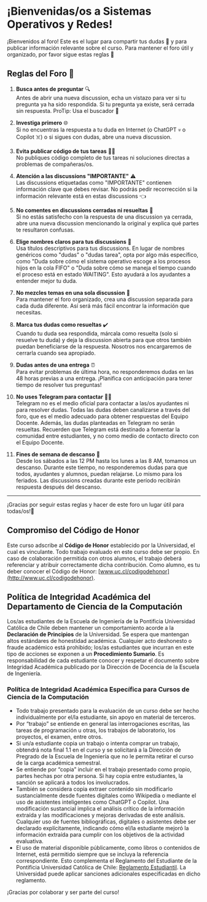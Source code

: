 # ¡Bienvenidas/os a Sistemas Operativos y Redes! 
¡Bienvenidos al foro! Este es el lugar para compartir tus dudas 🤔 y para publicar información relevante sobre el curso. Para mantener el foro útil y organizado, por favor sigue estas reglas 🥰

## Reglas del Foro 📏
1. **Busca antes de preguntar** 🔍  
   Antes de abrir una nueva discussion, echa un vistazo para ver si tu pregunta ya ha sido respondida. Si tu pregunta ya existe, será cerrada sin respuesta. ProTip: Usa el buscador 👀

2. **Investiga primero** 🌐  
   Si no encuentras la respuesta a tu duda en Internet (o ChatGPT 💀 o Copilot ☠️) o si sigues con dudas, abre una nueva discussion.

3. **Evita publicar código de tus tareas** 🙅‍♂️  
   No publiques código completo de tus tareas ni soluciones directas a problemas de compañeras/os.

4. **Atención a las discussions "IMPORTANTE"** ⚠️  
   Las discussions etiquetadas como "IMPORTANTE" contienen información clave que debes revisar. No podrás pedir recorrección si la información relevante está en estas discussions 👈

5. **No comentes en discussions cerradas ni resueltas** 🚫  
   Si no estás satisfecho con la respuesta de una discussion ya cerrada, abre una nueva discussion mencionando la original y explica qué partes te resultaron confusas.

6. **Elige nombres claros para tus discussions** 📝  
   Usa títulos descriptivos para tus discussions. En lugar de nombres genéricos como "dudas" o "dudas tarea", opta por algo más específico, como "Duda sobre cómo el sistema operativo escoge a los procesos hijos en la cola FIFO" o "Duda sobre cómo se maneja el tiempo cuando el proceso está en estado WAITING". Esto ayudará a los ayudantes a entender mejor tu duda.

7. **No mezcles temas en una sola discussion** 😬  
   Para mantener el foro organizado, crea una discussion separada para cada duda diferente. Así será más fácil encontrar la información que necesitas.

8. **Marca tus dudas como resueltas** ✔️  
   Cuando tu duda sea respondida, márcala como resuelta (solo si resuelve tu duda) y deja la discussion abierta para que otros también puedan beneficiarse de la respuesta. Nosotros nos encargaremos de cerrarla cuando sea apropiado.

9. **Dudas antes de una entrega** ⏰  
   Para evitar problemas de última hora, no responderemos dudas en las 48 horas previas a una entrega. ¡Planifica con anticipación para tener tiempo de resolver tus preguntas!

10. **No uses Telegram para contactar** 🚫📱  
    Telegram no es el medio oficial para contactar a las/os ayudantes ni para resolver dudas. Todas las dudas deben canalizarse a través del foro, que es el medio adecuado para obtener respuestas del Equipo Docente. Además, las dudas planteadas en Telegram no serán resueltas. Recuerden que Telegram está destinado a fomentar la comunidad entre estudiantes, y no como medio de contacto directo con el Equipo Docente.

11. **Fines de semana de descanso** 🌟  
    Desde los sábados a las 12 PM hasta los lunes a las 8 AM, tomamos un descanso. Durante este tiempo, no responderemos dudas para que todos, ayudantes y alumnos, puedan relajarse. Lo mismo para los feriados. Las discussions creadas durante este período recibirán respuesta después del descanso.

---

¡Gracias por seguir estas reglas y hacer de este foro un lugar útil para todas/os!🚀

## Compromiso del Código de Honor

Este curso adscribe al **Código de Honor** establecido por la Universidad, el cual es vinculante. Todo trabajo evaluado en este curso debe ser propio. En caso de colaboración permitida con otros alumnos, el trabajo deberá referenciar y atribuir correctamente dicha contribución. Como alumno, es tu deber conocer el Código de Honor: [www.uc.cl/codigodehonor](http://www.uc.cl/codigodehonor).

## Política de Integridad Académica del Departamento de Ciencia de la Computación

Los/as estudiantes de la Escuela de Ingeniería de la Pontificia Universidad Católica de Chile deben mantener un comportamiento acorde a la **Declaración de Principios** de la Universidad. Se espera que mantengan altos estándares de honestidad académica. Cualquier acto deshonesto o fraude académico está prohibido; los/as estudiantes que incurran en este tipo de acciones se exponen a un **Procedimiento Sumario**. Es responsabilidad de cada estudiante conocer y respetar el documento sobre Integridad Académica publicado por la Dirección de Docencia de la Escuela de Ingeniería.

### Política de Integridad Académica Específica para Cursos de Ciencia de la Computación

- Todo trabajo presentado para la evaluación de un curso debe ser hecho individualmente por el/la estudiante, sin apoyo en material de terceros.
- Por “trabajo” se entiende en general las interrogaciones escritas, las tareas de programación u otras, los trabajos de laboratorio, los proyectos, el examen, entre otros.
- Si un/a estudiante copia un trabajo o intenta comprar un trabajo, obtendrá nota final 1.1 en el curso y se solicitará a la Dirección de Pregrado de la Escuela de Ingeniería que no le permita retirar el curso de la carga académica semestral.
- Se entiende por “copia” incluir en el trabajo presentado como propio, partes hechas por otra persona. Si hay copia entre estudiantes, la sanción se aplicará a todos los involucrados.
- También se considera copia extraer contenido sin modificarlo sustancialmente desde fuentes digitales como Wikipedia o mediante el uso de asistentes inteligentes como ChatGPT o Copilot. Una modificación sustancial implica el análisis crítico de la información extraída y las modificaciones y mejoras derivadas de este análisis. Cualquier uso de fuentes bibliográficas, digitales o asistentes debe ser declarado explícitamente, indicando cómo el/la estudiante mejoró la información extraída para cumplir con los objetivos de la actividad evaluativa.
- El uso de material disponible públicamente, como libros o contenidos de Internet, está permitido siempre que se incluya la referencia correspondiente. Esto complementa el Reglamento del Estudiante de la Pontificia Universidad Católica de Chile: [Reglamento Estudiantil](https://registrosacademicos.uc.cl/reglamentos/estudiantiles/). La Universidad puede aplicar sanciones adicionales especificadas en dicho reglamento.



¡Gracias por colaborar y ser parte del curso!
